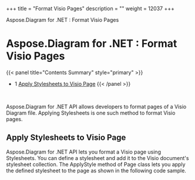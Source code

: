 +++
title = "Format Visio Pages" 
description = "" 
weight = 12037 
+++

Aspose.Diagram for .NET : Format Visio Pages  

# Aspose.Diagram for .NET : Format Visio Pages


{{< panel title="Contents Summary" style="primary" >}}
*   1 [Apply Stylesheets to Visio Page](#FormatVisioPages-ApplyStylesheetstoVisioPage)
{{< /panel >}}
 

 

Aspose.Diagram for .NET API allows developers to format pages of a Visio Diagram file. Applying Stylesheets is one such method to format Visio pages.

## Apply Stylesheets to Visio Page

Aspose.Diagram for .NET API lets you format a Visio page using Stylesheets. You can define a stylesheet and add it to the Visio document's stylesheet collection. The ApplyStyle method of Page class lets you apply the defined stylesheet to the page as shown in the following code sample.

